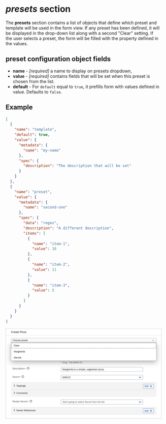 # _presets_ section

The **presets** section contains a list of objects that define which preset and template will be used in the form view. If any preset has been defined, it will be displayed in the drop-down list along with a second "Clear" setting. If the user selects a preset, the form will be filled with the property defined in the values.

## preset configuration object fields

- **name** - _[required]_ a name to display on presets dropdown,
- **value** - _[required]_ contains fields that will be set when this preset is chosen from the list.
- **default** - For `default` equal to `true`, it prefills form with values defined in value. Defaults to `false`.

## Example

```json
[
  {
    "name": "template",
    "default": true,
    "value": {
      "metadata": {
        "name": "my-name"
      },
      "spec": {
        "description": "The description that will be set"
      }
    }
  },
  {
    "name": "preset",
    "value": {
      "metadata": {
        "name": "second-one"
      },
      "spec": {
        "data": "regex",
        "description": "A different description",
        "items": [
          {
            "name": "item-1",
            "value": 10
          },
          {
            "name": "item-2",
            "value": 11
          },
          {
            "name": "item-3",
            "value": 5
          }
        ]
      }
    }
  }
]
```

<img src="./assets/Presets.png" alt="Preset list with one entry defined as default" style="border: 1px solid #D2D5D9">
